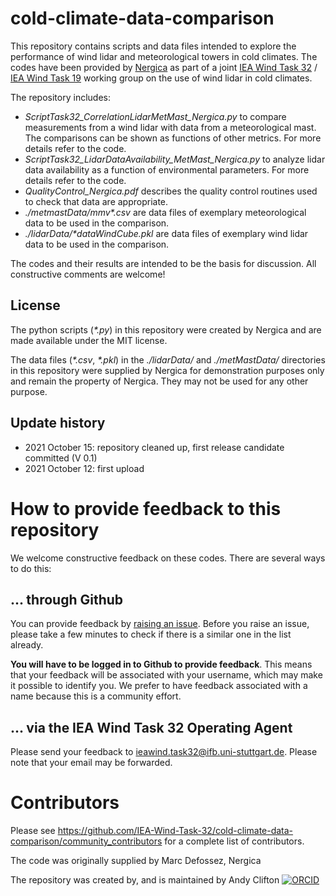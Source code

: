 # cold-climate-data-comparison

This repository contains scripts and data files intended to explore the performance of wind lidar and meteorological towers in cold climates. The codes have been provided by [Nergica](https://nergica.com/) as part of a joint [IEA Wind Task 32](https://iea-wind.org/task32/) / [IEA Wind Task 19](https://iea-wind.org/task19/) working group on the use of wind lidar in cold climates.

The repository includes:

- _ScriptTask32\_CorrelationLidarMetMast\_Nergica.py_ to compare measurements from a wind lidar with data from a meteorological mast. The comparisons can be shown as functions of other metrics. For more details refer to the code.
- _ScriptTask32\_LidarDataAvailability\_MetMast\_Nergica.py_ to analyze lidar data availability as a function of environmental parameters. For more details refer to the code.
- _QualityControl_Nergica.pdf_ describes the quality control routines used to check that data are appropriate.
- _./metmastData/mmv*.csv_ are data files of exemplary meteorological data to be used in the comparison.
- _./lidarData/*dataWindCube.pkl_  are data files of exemplary wind lidar data to be used in the comparison.

The codes and their results are intended to be the basis for discussion. All constructive comments are welcome!

## License
The python scripts (_*.py_) in this repository were created by Nergica and are made available under the MIT license.

The data files (_*.csv_, _*.pkl_) in the _./lidarData/_ and _./metMastData/_ directories in this repository were supplied by Nergica for demonstration purposes only and remain the property of Nergica. They may not be used for any other purpose.

## Update history
- 2021 October 15: repository cleaned up, first release candidate committed (V 0.1)
- 2021 October 12: first upload

# How to provide feedback to this repository
We welcome constructive feedback on these codes. There are several ways to do this:

## ... through Github
You can provide feedback by [raising an issue](https://github.com/IEA-Wind-Task-32/cold-climate-data-comparison/issues). Before you raise an issue, please take a few minutes to check if there is a similar one in the list already.

**You will have to be logged in to Github to provide feedback**. This means that your feedback will be associated with your username, which may make it possible to identify you. We prefer to have feedback associated with a name because this is a community effort.

## ... via the IEA Wind Task 32 Operating Agent
Please send your feedback to [ieawind.task32@ifb.uni-stuttgart.de](mailto:ieawind.task32@ifb.uni-stuttgart.de). Please note that your email may be forwarded.

# Contributors
Please see https://github.com/IEA-Wind-Task-32/cold-climate-data-comparison/community_contributors for a complete list of contributors.

The code was originally supplied by Marc Defossez, Nergica

The repository was created by, and is maintained by Andy Clifton [![ORCID](https://orcid.org/sites/default/files/images/orcid_16x16.png)](https://orcid.org/0000-0001-9698-5083)